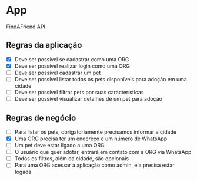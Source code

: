 # App

FindAFriend API

## Regras da aplicação

- [x] Deve ser possível se cadastrar como uma ORG
- [x] Deve ser possível realizar login como uma ORG
- [ ] Deve ser possível cadastrar um pet
- [ ] Deve ser possível listar todos os pets disponíveis para adoção em uma cidade
- [ ] Deve ser possível filtrar pets por suas características
- [ ] Deve ser possível visualizar detalhes de um pet para adoção

## Regras de negócio

- [ ] Para listar os pets, obrigatoriamente precisamos informar a cidade
- [x] Uma ORG precisa ter um endereço e um número de WhatsApp
- [ ] Um pet deve estar ligado a uma ORG
- [ ] O usuário que quer adotar, entrará em contato com a ORG via WhatsApp
- [ ] Todos os filtros, além da cidade, são opcionais
- [ ] Para uma ORG acessar a aplicação como admin, ela precisa estar logada
